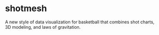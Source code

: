 # shotmesh
A new style of data visualization for basketball that combines shot charts, 3D modeling, and laws of gravitation.
